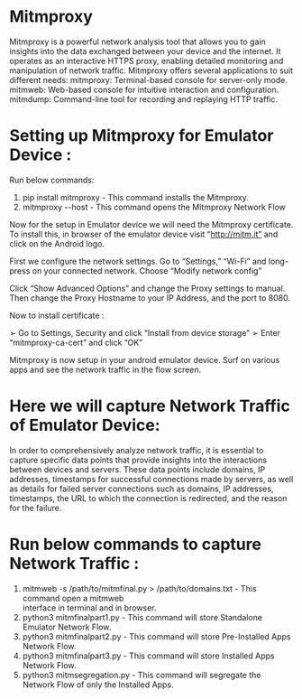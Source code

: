 # Mitmproxy
Mitmproxy is a powerful network analysis tool that allows you to gain insights into the data exchanged between your device and the internet. It operates as an interactive HTTPS proxy, enabling detailed monitoring and manipulation of network traffic.
Mitmproxy offers several applications to suit different needs:
  mitmproxy: Terminal-based console for server-only mode.
  mitmweb: Web-based console for intuitive interaction and configuration.
  mitmdump: Command-line tool for recording and replaying HTTP traffic.

# Setting up Mitmproxy for Emulator Device :
Run below commands:
1. pip install mitmproxy - This command installs the Mitmproxy.
2. mitmproxy --host - This command opens the Mitmproxy Network Flow

Now for the setup in Emulator device we will need the Mitmproxy certificate. To install this,
in browser of the emulator device visit “http://mitm.it” and click on the Android logo.

First we configure the network settings. Go to “Settings,” “Wi-Fi” and long-press on your
connected network. Choose “Modify network config”

Click “Show Advanced Options” and change the Proxy settings to manual. Then change the
Proxy Hostname to your IP Address, and the port to 8080.

Now to install certificate :

➢ Go to Settings, Security and click “Install from device storage”
➢ Enter “mitmproxy-ca-cert” and click “OK”

Mitmproxy is now setup in your android emulator device. Surf on various apps and see the
network traffic in the flow screen.

# Here we will capture Network Traffic of Emulator Device:
In order to comprehensively analyze network traffic, it is essential to capture specific data
points that provide insights into the interactions between devices and servers. These data
points include domains, IP addresses, timestamps for successful connections made by
servers, as well as details for failed server connections such as domains, IP addresses,
timestamps, the URL to which the connection is redirected, and the reason for the failure.

# Run below commands to capture Network Traffic :
1. mitmweb -s /path/to/mitmfinal.py > /path/to/domains.txt - This command open a mitmweb     
   interface in terminal and in browser.
2. python3 mitmfinalpart1.py - This command will store Standalone Emulator Network Flow.
3. python3 mitmfinalpart2.py - This command will store Pre-Installed Apps Network Flow.
4. python3 mitmfinalpart3.py - This command will store Installed Apps Network Flow.
5. python3 mitmsegregation.py - This command will segregate the Network Flow of only the 
   Installed Apps.
